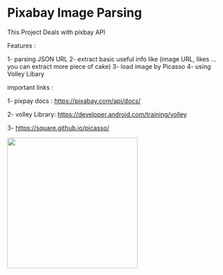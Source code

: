# Pixabay Image Parsing

This Project Deals with pixbay API 

Features :

1- parsing JSON URL 
2- extract basic useful info like (image URL, likes ... you can extract more piece of cake)
3- load image by Picasso
4- using Volley Libary


important links : 

1- pixpay docs :
https://pixabay.com/api/docs/

2- volley Library:
https://developer.android.com/training/volley

3- https://square.github.io/picasso/



<img src="https://user-images.githubusercontent.com/25937925/55625192-58f3b680-57a8-11e9-9f51-08ee5adc3219.png" width = 300>
